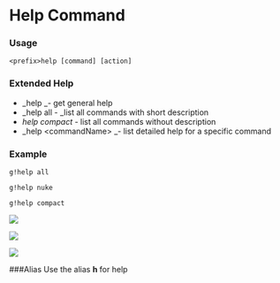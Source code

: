 # Help Command 

### Usage 

```
<prefix>help [command] [action]
```

### Extended Help

* _help _- get general help
* _help all - _list all commands with short description
* _help compact_ - list all commands without description
* _help  &lt;commandName&gt; _- list detailed help for a specific command

### Example



```
g!help all  
```



```
g!help nuke  
```



```
g!help compact
```



![](https://cdn.discordapp.com/attachments/282295514727448587/359329947690598400/image.png)

![](https://cdn.discordapp.com/attachments/282295514727448587/359329952052674570/image.png)

![](https://cdn.discordapp.com/attachments/282295514727448587/359329963520032768/image.png)

###Alias
Use the alias **h** for help

